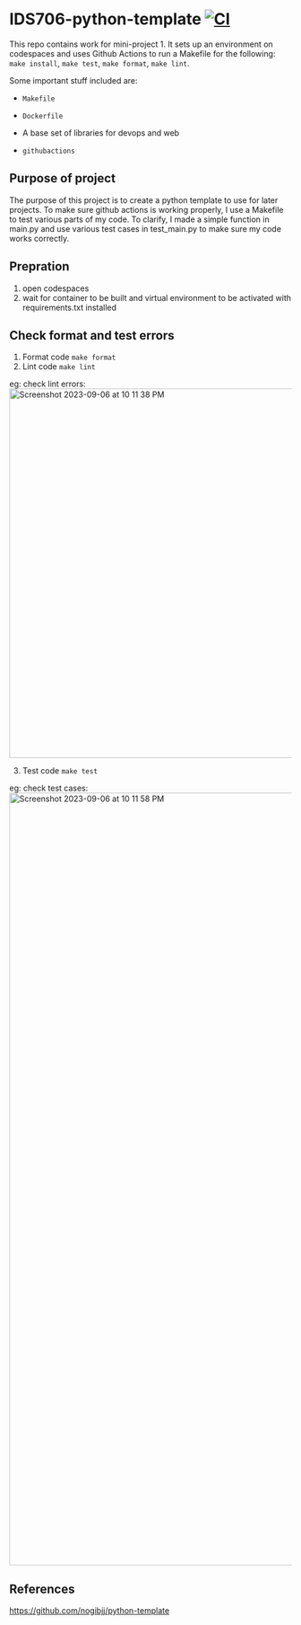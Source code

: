 # IDS706-python-template [![CI](https://github.com/jeremymtan/IDS706-python-template/actions/workflows/ci.yml/badge.svg)](https://github.com/jeremymtan/IDS706-python-template/actions/workflows/ci.yml)
This repo contains work for mini-project 1. It sets up an environment on codespaces and uses Github Actions to run a Makefile for the following: `make install`, `make test`, `make format`, `make lint`. 

Some important stuff included are:

* `Makefile`

* `Dockerfile`

* A base set of libraries for devops and web

* `githubactions` 

## Purpose of project
The purpose of this project is to create a python template to use for later projects. To make sure github actions is working properly, I use a Makefile to test various parts of my code. To clarify, I made a simple function in main.py and use various test cases in test_main.py to make sure my code works correctly.

## Prepration
1. open codespaces 
2. wait for container to be built and virtual environment to be activated with requirements.txt installed 

## Check format and test errors 
1. Format code `make format`
2. Lint code `make lint`

eg: check lint errors:
<img width="658" alt="Screenshot 2023-09-06 at 10 11 38 PM" src="https://github.com/jeremymtan/IDS706-python-template/assets/36715338/98471323-112d-4818-9c3b-7fc15b9b7927">

3. Test code `make test`

eg: check test cases:
<img width="1376" alt="Screenshot 2023-09-06 at 10 11 58 PM" src="https://github.com/jeremymtan/IDS706-python-template/assets/36715338/caf8d3dc-4da0-4f76-9fe5-20805ecafa1a">


## References 
https://github.com/nogibjj/python-template




